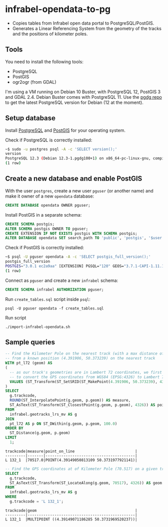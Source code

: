 # infrabel-opendata-to-pg
* Copies tables from Infrabel open data portal to PostgreSQL/PostGIS.
* Generates a Linear Referencing System from the geometry of the tracks and the positions of kilometer poles.

## Tools
You need to install the following tools:

* PostgreSQL
* PostGIS
* ogr2ogr (from GDAL)

I'm using a VM running on Debian 10 Buster, with PostgreSQL 12, PostGIS 3 and GDAL 2.4. Debian Buster comes with PostgreSQL 11. Use the [pgdg repo](https://wiki.postgresql.org/wiki/Apt) to get the latest PostgreSQL version for Debian (12 at the moment).

## Setup database
Install [PostgreSQL](https://postgresql.org) and [PostGIS](https://postgis.net) for your operating system.

Check if PostgreSQL is correctly installed:

```bash
~$ sudo -u postgres psql -A -c 'SELECT version();'
version
PostgreSQL 12.3 (Debian 12.3-1.pgdg100+1) on x86_64-pc-linux-gnu, compiled by gcc (Debian 8.3.0-6) 8.3.0, 64-bit
(1 row)
```

## Create a new database and enable PostGIS

With the user `postgres`, create a new user `pguser` (or another name) and make it owner of a new `opendata` database:

```sql
CREATE DATABASE opendata OWNER pguser;
```

Install PostGIS in a separate schema:

```sql
CREATE SCHEMA postgis;
ALTER SCHEMA postgis OWNER TO pguser;
CREATE EXTENSION IF NOT EXISTS postgis WITH SCHEMA postgis;
ALTER DATABASE opendata SET search_path TO 'public', 'postgis', '$user';
```

Check if PostGIS is correctly installed:
```bash
~$ psql -U pguser opendata -A -c 'SELECT postgis_full_version();'
postgis_full_version
POSTGIS="3.0.1 ec2a9aa" [EXTENSION] PGSQL="120" GEOS="3.7.1-CAPI-1.11.1 27a5e771" PROJ="Rel. 5.2.0, September 15th, 2018" LIBXML="2.9.4" LIBJSON="0.12.1" LIBPROTOBUF="1.3.1" WAGYU="0.4.3 (Internal)"
(1 row)
```

Connect as `pguser` and create a new `infrabel` schema:
```sql
CREATE SCHEMA infrabel AUTHORIZATION pguser;
```

Run `create_tables.sql` script inside `psql`:
```
psql -U pguser opendata -f create_tables.sql
```

Run script
```
./import-infrabel-opendata.sh
```

## Sample queries

```sql
-- Find the Kilometer Pole on the nearest track (with a max distance of 100m)
-- from a known position (4.391906, 50.373239) on the nearest track
WITH pt_l72 (geom) AS
(
  -- as our track's geometries are in Lambert 72 coordinates, we first need
  -- to convert the GPS coordinates from WGS84 (EPSG:4326) to Lambert 72 (EPSG:31370)
  VALUES (ST_Transform(ST_SetSRID(ST_MakePoint(4.391906, 50.373239), 4326), 31370))
)
SELECT
  g.trackcode,
  ROUND(ST_InterpolatePoint(g.geom, p.geom)) AS measure,
  ST_AsText(ST_Transform(ST_ClosestPoint(g.geom, p.geom), 4326)) AS point_on_line
FROM
  infrabel.geotracks_lrs_mv AS g
JOIN
  pt_l72 AS p ON ST_DWithin(g.geom, p.geom, 100.0)
ORDER BY
  ST_Distance(g.geom, p.geom)
LIMIT
  1;
```

```
trackcode|measure|point_on_line                           |
---------|-------|----------------------------------------|
L 132_1  |70517.0|POINT(4.39149050813109 50.3731977921141)|
```

```sql
-- Find the GPS coordinates at of Kilometer Pole (70.517) on a given track (L 132_1)
SELECT
  g.trackcode,
  ST_AsText(ST_Transform(ST_LocateAlong(g.geom, 70517), 4326)) AS geom
FROM
  infrabel.geotracks_lrs_mv AS g
WHERE
  g.trackcode = 'L 132_1';
```

```
trackcode|geom                                            |
---------|------------------------------------------------|
L 132_1  |MULTIPOINT ((4.39149071186285 50.3731969520237))|
```
